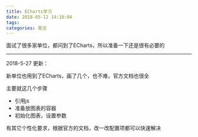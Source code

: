 ```yaml
---
title: ECharts学习
date: 2018-05-12 14:10:04
tags:
categories: 笔记
---
```


面试了很多家单位，都问到了ECharts，所以准备一下还是很有必要的

------------

2018-5-27 更新：

新单位也用到了ECharts，画了几个，也不难，官方文档也很全

主要就这几个步骤

- 引用js
- 准备放图表的容器
- 初始化图表，设置参数

有其它个性化要求，根据官方的文档，改一改配置项都可以快速解决